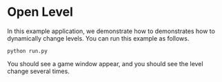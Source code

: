# Open Level

In this example application, we demonstrate how to demonstrates how to dynamically change levels. You can run this example as follows.

```console
python run.py
```

You should see a game window appear, and you should see the level change several times.
